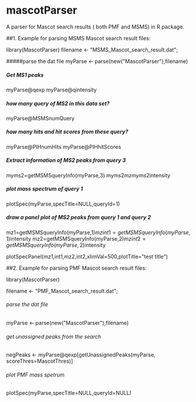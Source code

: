 mascotParser
============

A parser for Mascot search results ( both PMF and MSMS) in R package.


##1. Example for parsing MSMS Mascot search result files:

library(MascotParser)
filename <- "MSMS_Mascot_search_result.dat";

#####parse the dat file
myParse <- parse(new("MascotParser"),filename)

##### Get MS1 peaks
myParse@qexp
myParse@qintensity

##### how many query of MS2 in this data set?
myParse@MSMSnumQuery

##### how many hits and hit scores from these query?
myParse@PIHnumHits
myParse@PIHhitScores

##### Extract information of MS2 peaks from query 3

myms2=getMSMSqueryInfo(myParse,3)
myms2$mz
myms2$intensity

##### plot mass spectrum of query 1
plotSpec(myParse,specTitle=NULL,queryId=1)

##### draw a panel plot of MS2 peaks from query 1 and query 2

mz1=getMSMSqueryInfo(myParse,1)$mz
int1=getMSMSqueryInfo(myParse,1)$intensity
mz2=getMSMSqueryInfo(myParse,2)$mz
int2=getMSMSqueryInfo(myParse,2)$intensity

plotSpecPanel(mz1,int1,mz2,int2,xlimVal=500,plotTitle="test title")


##2. Example for parsing PMF Mascot search result files:

library(MascotParser)

filename <- "PMF_Mascot_search_result.dat";

###### parse the dat file
myParse <- parse(new("MascotParser"),filename)

###### get unassigned peaks from the search
negPeaks <- myParse@qexp[getUnassignedPeaks(myParse, scoreThres=MascotThres)]

###### plot PMF mass spetrum
plotSpec(myParse,specTitle=NULL,queryId=NULL)



